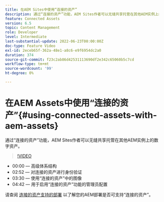 ```yaml
---
title: 在AEM Sites中使用“连接的资产”
description: 通过“连接的资产”功能，AEM Sites作者可以无缝共享托管在其他AEM实例上的数字资产。
feature: Connected Assets
version: 6.5
topic: Content Management
role: Developer
level: Intermediate
last-substantial-update: 2022-06-23T00:00:00Z
doc-type: Feature Video
exl-id: 2eceb65f-362a-48e1-a8c6-e9f6954dc2a0
duration: 374
source-git-commit: f23c2ab86d42531113690df2e342c65060b5c7cd
workflow-type: tm+mt
source-wordcount: '99'
ht-degree: 0%

---
```


# 在AEM Assets中使用“连接的资产”{#using-connected-assets-with-aem-assets}

通过“连接的资产”功能，AEM Sites作者可以无缝共享托管在其他AEM实例上的数字资产。

>[!VIDEO](https://video.tv.adobe.com/v/26060?quality=12&learn=on)

* 00:00 — 高级体系结构
* 02:52 — 对连接的资产进行身份验证
* 03:30 — 使用“连接的资产”中的图像
* 04:42 — 用于启用“连接的资产”功能的管理员配置

请查阅 [连接的资产支持的部署](https://experienceleague.adobe.com/docs/experience-manager-65/assets/using/use-assets-across-connected-assets-instances.html#prerequisites) 以了解您的AEM部署是否可支持“连接的资产”。
